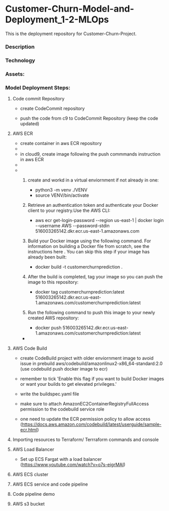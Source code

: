 # Customer-Churn-Model-and-Deployment_1-2-MLOps
This is the deployment repository for Customer-Churn-Project.

### Description

### Technology

### Assets:

### Model Deployment Steps:

1. Code commit Repository

    - create CodeCommit repository
    
    - push the code from c9 to CodeCommit Repository (keep the code updated)

2. AWS ECR
    - create container in aws ECR repository
    - 
    - in cloud9, create image following the push commmands instruction in aws ECR
    - 
    -   1. create and workd in a virtual enviornment if not already in one: 
            - python3 -m venv ./VENV           
            - source VENV/bin/activate
  
        2. Retrieve an authentication token and authenticate your Docker client to your registry.Use the AWS CLI:
            - aws ecr get-login-password --region us-east-1 | docker login --username AWS --password-stdin 516003265142.dkr.ecr.us-east-1.amazonaws.com
        
        2. Build your Docker image using the following command. For information on building a Docker file from scratch, see the instructions here . You can skip this step if your image has already been built:
            - docker build -t customerchurnprediction .
        
        3. After the build is completed, tag your image so you can push the image to this repository:
            - docker tag customerchurnprediction:latest 516003265142.dkr.ecr.us-east-1.amazonaws.com/customerchurnprediction:latest
        
        4. Run the following command to push this image to your newly created AWS repository:
            - docker push 516003265142.dkr.ecr.us-east-1.amazonaws.com/customerchurnprediction:latest
        - 
    

3. AWS Code Build

    - create CodeBuild project with older enviornment image to avoid issue in prebuild aws/codebuild/amazonlinux2-x86_64-standard:2.0 (use codebuild push docker image to ecr)
    
    - remember to tick 'Enable this flag if you want to build Docker images or want your builds to get elevated privileges.'
    
    - write the buildspec.yaml file 
    
    - make sure to attach AmazonEC2ContainerRegistryFullAccess permission to the codebuild service role
    
    - one need to update the ECR permission policy to allow access (https://docs.aws.amazon.com/codebuild/latest/userguide/sample-ecr.html)


4. Importing resources to Terraform/ Terrraform commands and console

5. AWS Load Balancer
    - Set up ECS Fargat with a load balancer (https://www.youtube.com/watch?v=o7s-eigrMAI)

6. AWS ECS cluster

7. AWS ECS service and code pipeline

8. Code pipeline demo

9. AWS s3 bucket

